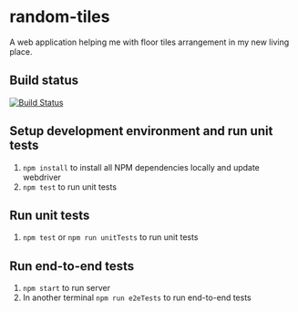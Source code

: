 random-tiles
============

A web application helping me with floor tiles arrangement in my new living place.

Build status
------------

[![Build Status](https://travis-ci.org/nkoder/random-tiles.svg?branch=master)](https://travis-ci.org/nkoder/random-tiles)

Setup development environment and run unit tests
-------------------------------------------

1. `npm install` to install all NPM dependencies locally and update webdriver
2. `npm test` to run unit tests

Run unit tests
--------------------

1. `npm test` or `npm run unitTests` to run unit tests

Run end-to-end tests
--------------------

1. `npm start` to run server
2. In another terminal `npm run e2eTests` to run end-to-end tests